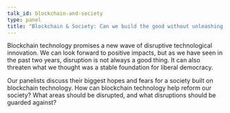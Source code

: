 ```yaml
---
talk_id: blockchain-and-society
type: panel
title: "Blockchain & Society: Can we build the good without unleashing the bad?"
---
```


Blockchain technology promises a new wave of disruptive technological innovation. We can look forward to positive impacts, but as we have seen in the past two years, disruption is not always a good thing. It can also threaten what we thought was a stable foundation for liberal democracy.

Our panelists discuss their biggest hopes and fears for a society built on blockchain technology. How can blockchain technology help reform our society? What areas should be disrupted, and what disruptions should be guarded against?
